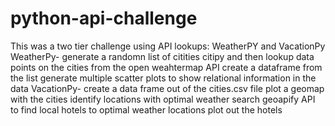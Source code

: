 # python-api-challenge
This was a two tier challenge using API lookups: WeatherPY and VacationPy
WeatherPy-
  generate a randomn list of citities citipy and then lookup data points on the cities from the open weahtermap API
  create a dataframe from the list
  generate multiple scatter plots to show relational information in the data
VacationPy-
  create a data frame out of the cities.csv file
  plot a geomap with the cities
  identify locations with optimal weather
  search geoapify API to find local hotels to optimal weather locations
  plot out the hotels
